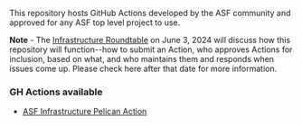 This repository hosts GitHub Actions developed by the ASF community and approved for any ASF top level project to use.

**Note** - The <a href="https://infra.apache.org/roundtable.html" target="_blank">Infrastructure Roundtable</a> on June 3, 2024 will discuss how this repository will function--how to submit an Action, who approves Actions for inclusion, based on what, and who maintains them and responds when issues come up. Please check here after that date for more information.

### GH Actions available

  - [ASF Infrastructure Pelican Action](/pelican/README.txt)
